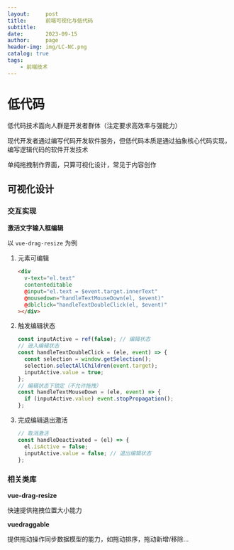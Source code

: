 ```yaml
---
layout:     post
title:      前端可视化与低代码
subtitle:   
date:       2023-09-15
author:     page
header-img: img/LC-NC.png
catalog: true
tags:
    - 前端技术
---
```


# 低代码

低代码技术面向人群是开发者群体（注定要求高效率与强能力）

现代开发者通过编写代码开发软件服务，但低代码本质是通过抽象核心代码实现，编写逻辑代码的软件开发技术

单纯拖拽制作界面，只算可视化设计，常见于内容创作

## 可视化设计

### 交互实现

**激活文字输入框编辑**

以 `vue-drag-resize` 为例

1. 元素可编辑
   
   ```html
   <div
     v-text="el.text"
     contenteditable
     @input="el.text = $event.target.innerText"
     @mousedown="handleTextMouseDown(el, $event)"
     @dblclick="handleTextDoubleClick(el, $event)"
   ></div>
   ```

2. 触发编辑状态
   
   ```js
   const inputActive = ref(false); // 编辑状态
   // 进入编辑状态
   const handleTextDoubleClick = (ele, event) => {
     const selection = window.getSelection();
     selection.selectAllChildren(event.target);
     inputActive.value = true;
   };
   // 编辑状态下锁定（不允许拖拽）
   const handleTextMouseDown = (ele, event) => {
     if (inputActive.value) event.stopPropagation();
   };
   ```

3. 完成编辑退出激活
   
   ```js
   // 取消激活
   const handleDeactivated = (el) => {
     el.isActive = false;
     inputActive.value = false; // 退出编辑状态
   };
   ```

### 相关类库

**vue-drag-resize**

快速提供拖拽位置大小能力

**vuedraggable**

提供拖动操作同步数据模型的能力，如拖动排序，拖动新增/移除...